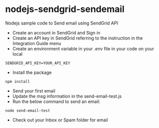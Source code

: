 # nodejs-sendgrid-sendemail
Nodejs sample code to Send email using SendGrid API

- Create an account in SendGrid and Sign in
- Create an API key in SendGrid referring to the instruction in the Integration Guide menu
- Create an environment variable in your .env file in your code on your local
```
SENDGRID_API_KEY=YOUR_API_KEY

```
- Install the package
```
npm install
```
- Send your first email
 - Update the msg information in the send-email-test.js
 - Run the below command to send an email:
```
node send-email-test
```
- Check out your Inbox or Spam folder for email
